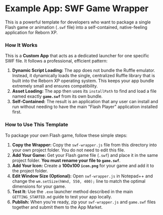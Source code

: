 # Example App: SWF Game Wrapper

This is a powerful template for developers who want to package a single Flash game or animation (`.swf` file) into a self-contained, native-feeling application for Reborn XP.

### How It Works

This is a **Custom App** that acts as a dedicated launcher for one specific SWF file. It follows a professional, efficient pattern:
1.  **Dynamic Script Loading:** The app does not bundle the Ruffle emulator. Instead, it dynamically loads the single, centralized Ruffle library that is built into the Reborn XP operating system. This keeps your app bundle extremely small and ensures compatibility.
2.  **Asset Loading:** The app then uses its `installPath` to find and load a file named exactly **`game.swf`** from its own bundle.
3.  **Self-Contained:** The result is an application that any user can install and run without needing to have the main "Flash Player" application installed first.

### How to Use This Template

To package your own Flash game, follow these simple steps:

1.  **Copy the Wrapper:** Copy the `swf-wrapper.js` file from this directory into your own project folder. You do not need to edit this file.
2.  **Add Your Game:** Get your Flash game file (`.swf`) and place it in the same project folder. **You must rename your file to `game.swf`**.
3.  **Add Your Icon:** Create a **100x100 `icon.png`** for your game and add it to the project folder.
4.  **Edit Window Size (Optional):** Open `swf-wrapper.js` in Notepad++ and change the `wm.setSize(hWnd, 550, 400);` line to match the optimal dimensions for your game.
5.  **Test It:** Use the `.exe` launcher method described in the main `GETTING_STARTED.md` guide to test your app locally.
6.  **Publish:** When you're ready, zip your `swf-wrapper.js` and `game.swf` files together and submit them to the App Market.